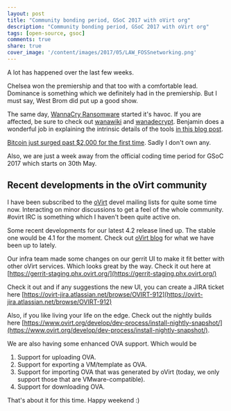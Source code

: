 ```yaml
---
layout: post
title: "Community bonding period, GSoC 2017 with oVirt org"
description: "Community bonding period, GSoC 2017 with oVirt org"
tags: [open-source, gsoc]
comments: true
share: true
cover_image: '/content/images/2017/05/LAW_FOSSnetworking.png'
---
```


A lot has happened over the last few weeks.

Chelsea won the premiership and that too with a comfortable lead. Dominance is something which we definitely had in the premiership. But I must say, West Brom did put up a good show. 

The same day, [WannaCry Ransomware](https://en.wikipedia.org/wiki/WannaCry_ransomware_attack) started it's havoc. If you are affected, be sure to check out [wanawiki](https://github.com/gentilkiwi/wanakiwi
) and [wanadecrypt](https://github.com/gentilkiwi/wanadecrypt). Benjamin does a wonderful job in explaining the intrinsic details of the tools [in this blog post](https://blog.comae.io/wannacry-decrypting-files-with-wanakiwi-demo-86bafb81112d).

[Bitcoin just surged past $2,000 for the first time](https://techcrunch.com/2017/05/20/btc2k/). Sadly I don't own any.

Also, we are just a week away from the official coding time period for GSoC 2017 which starts on 30th May.

## Recent developments in the oVirt community

I have been subscribed to the [oVirt](http://ovirt.org) devel mailing lists for quite some time now. Interacting on minor discussions to get a feel of the whole community. #ovirt IRC is something which I haven't been quite active on. 

Some recent developments for our latest 4.2 release lined up. The stable one would be 4.1 for the moment. Check out [oVirt blog](http://www.ovirt.org/blog/) for what we have been up to lately.

Our infra team made some changes on our gerrit UI to make it fit better with other oVirt services. Which looks great by the way. Check it out here at [https://gerrit-staging.phx.ovirt.org/](https://gerrit-staging.phx.ovirt.org/)

Check it out and if any suggestions the new UI, you can create a JIRA ticket here [https://ovirt-jira.atlassian.net/browse/OVIRT-912](https://ovirt-jira.atlassian.net/browse/OVIRT-912)

Also, if you like living your life on the edge. Check out the nightly builds here [https://www.ovirt.org/develop/dev-process/install-nightly-snapshot/](https://www.ovirt.org/develop/dev-process/install-nightly-snapshot/).

We are also having some enhanced OVA support. Which would be 

1. Support for uploading OVA.
2. Support for exporting a VM/template as OVA.
3. Support for importing OVA that was generated by oVirt (today, we only support those that are VMware-compatible).
4. Support for downloading OVA.

That's about it for this time. Happy weekend :)
